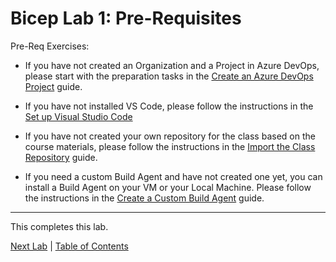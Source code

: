 # Bicep Lab 1: Pre-Requisites

Pre-Req Exercises:

* If you have not created an Organization and a Project in Azure DevOps, please start with the preparation tasks in the [Create an Azure DevOps Project](../../setup/1-Create-Azdo-Project.md) guide.

* If you have not installed VS Code,  please follow the instructions in the [Set up Visual Studio Code](../../setup/2-Visual-Studio-Code.md)

* If you have not created your own repository for the class based on the course materials,  please follow the instructions in the [Import the Class Repository](../../setup/3-Clone-Repo.md) guide.

* If you need a custom Build Agent and have not created one yet, you can install a Build Agent on your VM or your Local Machine.  Please follow the instructions in the [Create a Custom Build Agent](../../build-agents/desktop-runner/readme.md) guide.

<!-- 
1. Open VS Code and clone the repository. Press F1 or Ctl-Shift-P (Windows) and type Git: Clone and paste the following URL:

``` bash
https://github.com/lluppesms/activate.cicd.course
```

![Git: Clone](img/VS-Code-01.png)

![Clone Repository](img/VS-Code-02.png)

Choose a folder on your disk where you want to store the repository, open it, and then trust the authors of the repository:

![Clone Repository](img/VS-Code-03.png)

![Clone Repository](img/VS-Code-04.png)

![Clone Repository](img/VS-Code-05.png)

You should now have all of the lab materials available in your VS Code environment.

![Clone Repository](img/VS-Code-06.png)

You should be all set to start the labs! -->

---

This completes this lab.

[Next Lab](../02_Intro/readme.md) | [Table of Contents](../readme.md)

